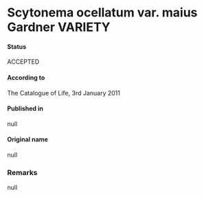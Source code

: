 # Scytonema ocellatum var. maius Gardner VARIETY

#### Status
ACCEPTED

#### According to
The Catalogue of Life, 3rd January 2011

#### Published in
null

#### Original name
null

### Remarks
null